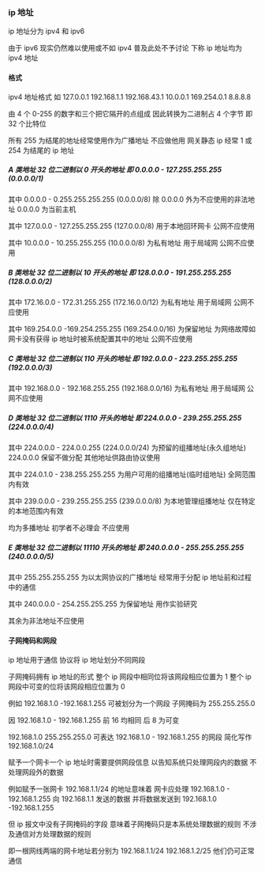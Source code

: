 ### ip 地址

ip 地址分为 ipv4 和 ipv6

由于 ipv6 现实仍然难以使用或不如 ipv4 普及此处不予讨论 下称 ip 地址均为 ipv4 地址

#### 格式

ipv4 地址格式 如 127.0.0.1 192.168.1.1 192.168.43.1 10.0.0.1 169.254.0.1 8.8.8.8

由 4 个 0-255 的数字和三个把它隔开的点组成 因此转换为二进制占 4 个字节 即 32 个比特位

所有 255 为结尾的地址经常使用作为广播地址 不应做他用 网关静态 ip 经常 1 或 254 为结尾的 ip 地址

##### A 类地址 32 位二进制以 0 开头的地址 即 0.0.0.0 - 127.255.255.255 (0.0.0.0/1)

其中 0.0.0.0 - 0.255.255.255.255 (0.0.0.0/8) 除 0.0.0.0 外为不应使用的非法地址 0.0.0.0 为当前主机

其中 127.0.0.0 - 127.255.255.255 (127.0.0.0/8) 用于本地回环网卡 公网不应使用

其中 10.0.0.0 - 10.255.255.255 (10.0.0.0/8) 为私有地址 用于局域网 公网不应使用

##### B 类地址 32 位二进制以 10 开头的地址 即 128.0.0.0 - 191.255.255.255 (128.0.0.0/2)

其中 172.16.0.0 - 172.31.255.255 (172.16.0.0/12) 为私有地址 用于局域网 公网不应使用

其中 169.254.0.0 -169.254.255.255 (169.254.0.0/16) 为保留地址 为网络故障如网卡没有获得 ip 地址时被系统配置其中的地址 公网不应使用

##### C 类地址 32 位二进制以 110 开头的地址 即 192.0.0.0 - 223.255.255.255 (192.0.0.0/3)

其中 192.168.0.0 - 192.168.255.255 (192.168.0.0/16) 为私有地址 用于局域网 公网不应使用

##### D 类地址 32 位二进制以 1110 开头的地址 即 224.0.0.0 - 239.255.255.255 (224.0.0.0/4)

其中 224.0.0.0 - 224.0.0.255 (224.0.0.0/24) 为预留的组播地址(永久组地址) 224.0.0.0 保留不做分配 其他地址供路由协议使用

其中 224.0.1.0 - 238.255.255.255 为用户可用的组播地址(临时组地址) 全网范围内有效

其中 239.0.0.0 - 239.255.255.255 (239.0.0.0/8) 为本地管理组播地址 仅在特定的本地范围内有效

均为多播地址 初学者不必理会 不应使用

##### E 类地址 32 位二进制以 11110 开头的地址 即 240.0.0.0 - 255.255.255.255 (240.0.0.0/5)

其中 255.255.255.255 为以太网协议的广播地址 经常用于分配 ip 地址前和过程中的通信

其中 240.0.0.0 - 254.255.255.255 为保留地址 用作实验研究

其余为非法地址不应使用

#### 子网掩码和网段

ip 地址用于通信 协议将 ip 地址划分不同网段

子网掩码拥有 ip 地址的形式 整个 ip 网段中相同位将该网段相应位置为 1 整个 ip 网段中可变的位将该网段相应位置为 0

例如 192.168.1.0 -192.168.1.255 可被划分为一个网段 子网掩码为 255.255.255.0

因 192.168.1.0 - 192.168.1.255 前 16 均相同 后 8 为可变

192.168.1.0 255.255.255.0 可表达 192.168.1.0 - 192.168.1.255 的网段 简化写作 192.168.1.0/24

赋予一个网卡一个 ip 地址时需要提供网段信息 以告知系统只处理网段内的数据 不处理网段外的数据

例如赋予一张网卡 192.168.1.1/24 的地址意味着 网卡应处理 192.168.1.0 - 192.168.1.255 向 192.168.1.1 发送的数据 并将数据发送到 192.168.1.0 -192.168.1.255

但 ip 报文中没有子网掩码的字段 意味着子网掩码只是本系统处理数据的规则 不涉及通信对方处理数据的规则

即一根网线两端的网卡地址若分别为 192.168.1.1/24 192.168.1.2/25 他们仍可正常通信
